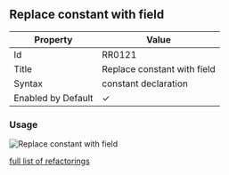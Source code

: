 ## Replace constant with field

| Property | Value |
| -------- | ----- |
| Id | RR0121 |
| Title | Replace constant with field |
| Syntax | constant declaration |
| Enabled by Default | &#x2713; |

### Usage

![Replace constant with field](../../images/refactorings/ReplaceConstantWithField.png)

[full list of refactorings](Refactorings.md)